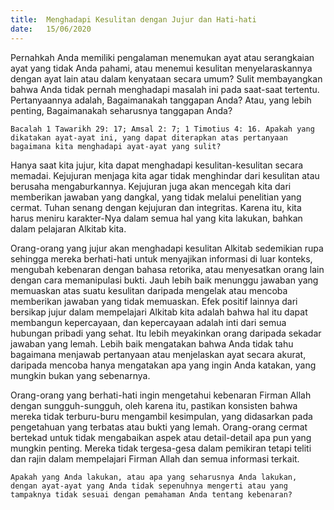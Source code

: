 ```yaml
---
title:  Menghadapi Kesulitan dengan Jujur dan Hati-hati
date:   15/06/2020
---
```


Pernahkah Anda memiliki pengalaman menemukan ayat atau serangkaian ayat yang tidak Anda pahami, atau menemui kesulitan menyelaraskannya dengan ayat lain atau dalam kenyataan secara umum? Sulit membayangkan bahwa Anda tidak pernah menghadapi masalah ini pada saat-saat tertentu. Pertanyaannya adalah, Bagaimanakah tanggapan Anda? Atau, yang lebih penting, Bagaimanakah seharusnya tanggapan Anda? 

`Bacalah 1 Tawarikh 29: 17; Amsal 2: 7; 1 Timotius 4: 16. Apakah yang dikatakan ayat-ayat ini, yang dapat diterapkan atas pertanyaan bagaimana kita menghadapi ayat-ayat yang sulit?` 

Hanya saat kita jujur, kita dapat menghadapi kesulitan-kesulitan secara memadai. Kejujuran menjaga kita agar tidak menghindar dari kesulitan atau berusaha mengaburkannya. Kejujuran juga akan mencegah kita dari memberikan jawaban yang dangkal, yang tidak melalui penelitian yang cermat. Tuhan senang dengan kejujuran dan integritas. Karena itu, kita harus meniru karakter-Nya dalam semua hal yang kita lakukan, bahkan dalam pelajaran Alkitab kita. 

Orang-orang yang jujur akan menghadapi kesulitan Alkitab sedemikian rupa sehingga mereka berhati-hati untuk menyajikan informasi di luar konteks, mengubah kebenaran dengan bahasa retorika, atau menyesatkan orang lain dengan cara memanipulasi bukti. Jauh lebih baik menunggu jawaban yang memuaskan atas suatu kesulitan daripada mengelak atau mencoba memberikan jawaban yang tidak memuaskan. Efek positif lainnya dari bersikap jujur dalam mempelajari Alkitab kita adalah bahwa hal itu dapat membangun kepercayaan, dan kepercayaan adalah inti dari semua hubungan pribadi yang sehat. Itu lebih meyakinkan orang daripada sekadar jawaban yang lemah. Lebih baik mengatakan bahwa Anda tidak tahu bagaimana menjawab pertanyaan atau menjelaskan ayat secara akurat, daripada mencoba hanya mengatakan apa yang ingin Anda katakan, yang mungkin bukan yang sebenarnya. 

Orang-orang yang berhati-hati ingin mengetahui kebenaran Firman Allah dengan sungguh-sungguh, oleh karena itu, pastikan konsisten bahwa mereka tidak terburu-buru mengambil kesimpulan, yang didasarkan pada pengetahuan yang terbatas atau bukti yang lemah. Orang-orang cermat bertekad untuk tidak mengabaikan aspek atau detail-detail apa pun yang mungkin penting. Mereka tidak tergesa-gesa dalam pemikiran tetapi teliti dan rajin dalam mempelajari Firman Allah dan semua informasi terkait. 

`Apakah yang Anda lakukan, atau apa yang seharusnya Anda lakukan, dengan ayat-ayat yang Anda tidak sepenuhnya mengerti atau yang tampaknya tidak sesuai dengan pemahaman Anda tentang kebenaran?`